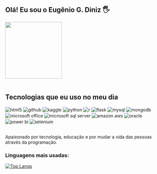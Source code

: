 ## Olá! Eu sou o Eugênio G. Diniz 🖐️

<div>
  <img  height="180em" src="https://github-readme-stats.vercel.app/api?username=eugeniogdiniz&show_icons=true&theme=great-gatsby&include_all_commits=true&count_private=true"/>
</div>
<br>

## Tecnologias que eu uso no meu dia

<div style="display: inline_block">
  <img align="center" alt="html5" src="https://img.shields.io/badge/HTML5-E34F26?style=for-the-badge&logo=html5&logoColor=white" />
  <img align="center" alt="github" src="https://img.shields.io/badge/GitHub-100000?style=for-the-badge&logo=github&logoColor=white" />
  <img align="center" alt="kaggle" src="https://img.shields.io/badge/Kaggle-20BEFF?style=for-the-badge&logo=Kaggle&logoColor=white" />
  <img align="center" alt="python" src="https://img.shields.io/badge/Python-14354C?style=for-the-badge&logo=python&logoColor=white" />
  <img align="center" alt="r" src="https://img.shields.io/badge/R-276DC3?style=for-the-badge&logo=r&logoColor=white" />
  <img align="center" alt="flask" src="https://img.shields.io/badge/Flask-000000?style=for-the-badge&logo=flask&logoColor=white" />
  <img align="center" alt="mysql" src="https://img.shields.io/badge/MySQL-00000F?style=for-the-badge&logo=mysql&logoColor=white" />
  <img align="center" alt="mongodb" src="https://img.shields.io/badge/MongoDB-4EA94B?style=for-the-badge&logo=mongodb&logoColor=white" />
  <img align="center" alt="microsoft office" src="https://img.shields.io/badge/Microsoft_Office-D83B01?style=for-the-badge&logo=microsoft-office&logoColor=white" />
  <img align="center" alt="microsoft sql server" src="https://img.shields.io/badge/Microsoft_SQL_Server-CC2927?style=for-the-badge&logo=microsoft-sql-server&logoColor=white" />
  <img align="center" alt="amazon aws" src="https://img.shields.io/badge/Amazon_AWS-FF9900?style=for-the-badge&logo=amazonaws&logoColor=white" />
  <img align="center" alt="oracle" src="https://img.shields.io/badge/Oracle-F80000?style=for-the-badge&logo=oracle&logoColor=black" />
  <img align="center" alt="power bi" src="https://img.shields.io/badge/Power%20BI-F2C811.svg?style=for-the-badge&logo=Power-BI&logoColor=black" />
  <img align="center" alt="selenium" src="https://img.shields.io/badge/Selenium-43B02A.svg?style=for-the-badge&logo=Selenium&logoColor=white" />
</div><br/>

Apaixonado por tecnologia, educação e por mudar a vida das pessoas através da programação.

### Linguagens mais usadas:
[![Top Langs](https://github-readme-stats.vercel.app/api/top-langs/?username=eugeniogdiniz)](https://github.com/eugeniogdiniz/github-readme-stats)


